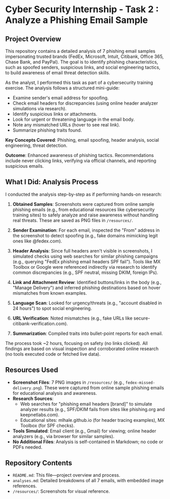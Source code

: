 # Cyber Security Internship - Task 2 : Analyze a Phishing Email Sample

## Project Overview
This repository contains a detailed analysis of 7 phishing email samples impersonating trusted brands (FedEx, Microsoft, Intuit, Citibank, Office 365, Chase Bank, and PayPal). The goal is to identify phishing characteristics, such as spoofed senders, suspicious links, and social engineering tactics, to build awareness of email threat detection skills.

As the analyst, I performed this task as part of a cybersecurity training exercise. The analysis follows a structured mini-guide:
- Examine sender's email address for spoofing.
- Check email headers for discrepancies (using online header analyzer simulations via research).
- Identify suspicious links or attachments.
- Look for urgent or threatening language in the email body.
- Note any mismatched URLs (hover to see real link).
- Summarize phishing traits found.

**Key Concepts Covered**: Phishing, email spoofing, header analysis, social engineering, threat detection.

**Outcome**: Enhanced awareness of phishing tactics. Recommendations include never clicking links, verifying via official channels, and reporting suspicious emails.

## What I Did: Analysis Process
I conducted the analysis step-by-step as if performing hands-on research:

1. **Obtained Samples**: Screenshots were captured from online sample phishing emails (e.g., from educational resources like cybersecurity training sites) to safely analyze and raise awareness without handling real threats. These are saved as PNG files in `/resources/`.

2. **Sender Examination**: For each email, inspected the "From" address in the screenshot to detect spoofing (e.g., fake domains mimicking legit ones like @fedex.com).

3. **Header Analysis**: Since full headers aren't visible in screenshots, I simulated checks using web searches for similar phishing campaigns (e.g., querying "FedEx phishing email headers SPF fail"). Tools like MX Toolbox or Google were referenced indirectly via research to identify common discrepancies (e.g., SPF neutral, missing DKIM, foreign IPs).

4. **Link and Attachment Review**: Identified buttons/links in the body (e.g., "Manage Delivery") and inferred phishing destinations based on hover mismatches from known examples.

5. **Language Scan**: Looked for urgency/threats (e.g., "account disabled in 24 hours") to spot social engineering.

6. **URL Verification**: Noted mismatches (e.g., fake URLs like secure-citibank-verification.com).

7. **Summarization**: Compiled traits into bullet-point reports for each email.

The process took ~2 hours, focusing on safety (no links clicked). All findings are based on visual inspection and corroborated online research (no tools executed code or fetched live data).

## Resources Used
- **Screenshot Files**: 7 PNG images in `/resources/` (e.g., `fedex-missed-delivery.png`). These were captured from online sample phishing emails for educational analysis and awareness.
- **Research Sources**: 
  - Web searches for "phishing email headers [brand]" to simulate analyzer results (e.g., SPF/DKIM fails from sites like phishing.org and keepnetlabs.com).
  - Educational sites: mlhale.github.io (for header tracing examples), MX Toolbox (for SPF checks).
- **Tools Simulated**: Email client (e.g., Gmail) for viewing; online header analyzers (e.g., via browser for similar samples).
- **No Additional Files**: Analysis is self-contained in Markdown; no code or PDFs needed.

## Repository Contents
- `README.md`: This file—project overview and process.
- `analyses.md`: Detailed breakdowns of all 7 emails, with embedded image references.
- `/resources/`: Screenshots for visual reference.
